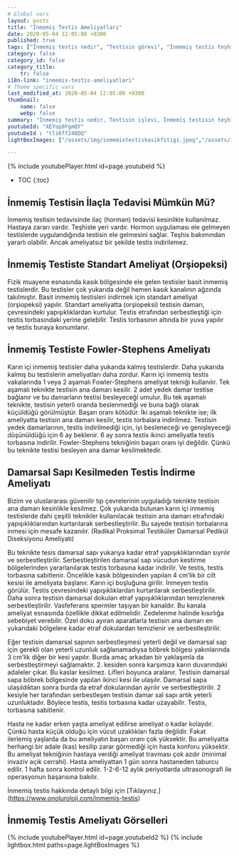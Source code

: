 ```yaml
---
# Global vars
layout: posts
title: "İnmemiş Testis Ameliyatları"
date: 2020-05-04 12:05:00 +0300
published: true
tags: ["İnmemiş testis nedir", "Testisin görevi", "İnmemiş testis teşhisi", "Mahcup testis", "İnmemiş testis muayene", "İnmemiş testis ameliyatı", "İnmemiş testis ameliyat teknikleri", "inmemiş testis" , "inmemiş testis laparoskopi" , "utangaç testis" , "retraktil testis" , "ele gelmeyen testis" , "inmemiş testis neden indirilir" , "inmemiş testis nedeni" , "inmemiş testis kısırlık" , "inmemiş testis kanser" , "inmemiş testis torsiyonu" , "inmemiş testis ilaç" , "inmemiş testis tedavi" , "inmemiş testis çözüm" , "orşiopeksi" , "fowler-stephens" , "damarı kesilmeden inmemiş testis ameliyatı" , "başarısız inmemiş testis ameliyatı" , "başarısız inmemiş testis" , "re-do inmemiş testis"]
category: false
category_id: false
category_title:
    tr: false
i18n-link: "inmemis-testis-ameliyatlari"
# Theme specific vars
last_modified_at: 2020-05-04 12:05:00 +0300
thumbnail:
    name: false
    webp: false
summary: "İnmemiş testis nedir, Testisin işlevi, İnmemiş testisin teşhisi, Mahcup testis, İnmemiş testiste fizik muayene, İnmemiş testis ameliyatı ve ameliyat teknikleri, Başarısız operasyonla indirilememiş testisler nasıl indirilir?, İndirilemeyen testis var mıdır?"
youtubeId: "XEYop8FgmQY"
youtubeId : "tli6ff248DQ"
lightBoxImages: ["/assets/img/inmemistestiskasikfitigi.jpeg","/assets/img/inmemistestiskasikfitigi1.jpeg","/assets/img/inmemistestiskasikfitigi2.jpeg","/assets/img/inmemistestiskasikfitigi3.jpeg","/assets/img/inmemistestiskasikfitigi4.jpeg","/assets/img/inmemistestiskasikfitigi5.jpeg"]

---
```

{% include youtubePlayer.html id=page.youtubeId %}

* TOC
{:toc}


## İnmemiş Testisin İlaçla Tedavisi Mümkün Mü?

İnmemiş testisin tedavisinde ilaç (horman) tedavisi kesinlikle kullanılmaz. Hastaya zararı vardır. Teşhiste yeri vardır. Hormon uygulaması ele gelmeyen testislerde uygulandığında testisin ele gelmesini sağlar. Teşhis bakımından yararlı olabilir.  Ancak ameliyatsız bir şekilde testis indirilemez.

## İnmemiş Testiste Standart Ameliyat (Orşiopeksi)

Fizik muayene esnasında kasık bölgesinde ele gelen testisler basit inmemiş testislerdir. Bu testisler çok yukarıda değil hemen kasık kanalının ağzında takılmıştır. Basit inmemiş testisleri indirmek için standart ameliyat (orşiopeksi) yapılır.  Standart ameliyatta (orşiopeksi) testisin damarı, çevresindeki yapışıklıklardan kurtulur. Testis etrafından serbestleştiği için testis torbasındaki yerine gelebilir. Testis torbasının altında bir yuva yapılır ve testis buraya konumlanır.

## İnmemiş Testiste Fowler-Stephens Ameliyatı

Karın içi inmemiş testisler daha yukarıda kalmış testislerdir. Daha yukarıda kalmış bu testislerin ameliyatları daha zordur. Karın içi inmemiş testis vakalarında 1 veya 2 aşamalı Fowler-Stephens ameliyat tekniği kullanılır. Tek aşamalı teknikte testisin ana damarı kesilir. 2 adet yedek damar testise bağlanır ve bu damarların testisi besleyeceği umulur. Bu tek aşamalı teknikte, testisin yeterli oranda beslenmediği ve buna bağlı olarak küçüldüğü görülmüştür. Başarı oranı kötüdür. İki aşamalı teknikte ise; ilk ameliyatta testisin ana damarı kesilir, testis torbalara indirilmez. Testisin yedek damarlarının, testis indirilmediği için, iyi besleneceği ve genişleyeceği düşünüldüğü için 6 ay beklenir. 6 ay sonra testis ikinci ameliyatla testis torbasına indirilir. Fowler-Stephens tekniğinin başarı oranı iyi değildir. Çünkü bu teknikte testisi besleyen ana damar kesilmektedir.

## Damarsal Sapı Kesilmeden Testis İndirme Ameliyatı

Bizim ve uluslararası güvenilir tıp çevrelerinin uyguladığı teknikte testisin ana damarı kesinlikle kesilmez. Çok yukarıda bulunan karın içi inmemiş testislerde dahi çeşitli teknikler kullanılacak testisin ana damarı etrafındaki yapışıklıklarından kurtarılarak serbestleştirilir. Bu sayede testisin torbalarına inmesi için mesafe kazanılır. (Radikal Proksimal Testiküler Damarsal Pedikül Diseksiyonu Ameliyatı)

Bu teknikte tesis damarsal sapı yukarıya kadar etraf yapışıklıklarından sıyrılır ve serbestleştirilir. Serbestleştirilen damarsal sap vücudun kestirme bölgelerinden yararlanılarak testis torbasına kadar indirilir. Ve testis, testis torbasına sabitlenir. Öncelikle kasık bölgesinden yapılan 4 cm’lik bir cilt kesisi ile ameliyata başlanır. Karın içi boşluğuna girilir. İnmeyen testis görülür. Testis çevresindeki yapışıklıklardan kurtarılarak serbestleştirilir. Daha sonra testisin damarsal dokuları etraf yapışıklıklarından temizlenerek serbestleştirilir. Vasfeferans spermler taşıyan bir kanaldır. Bu kanala ameliyat esnasında özellikle dikkat edilmelidir. Zedelenme halinde kısırlığa sebebiyet verebilir. Özel doku ayıran aparatlarla testisin ana damarı en yukarıdaki bölgelere kadar etraf dokulardan temizlenir ve serbestleştirilir.

Eğer testisin damarsal sapının serbestleşmesi yeterli değil ve damarsal sap için gerekli olan yeterli uzunluk sağlanamadıysa böbrek bölgesi yakınlarında 3 cm’lik diğer bir kesi yapılır. Burda amaç arkadan bir yaklaşımla da serbestleştirmeyi sağlamaktır. 2. kesiden sonra karşımıza karın duvarındaki adaleler çıkar. Bu kaslar kesilmez. Lifleri boyunca aralanır. Testisin damarsal sapa böbrek bölgesinde yapılan ikinci kesi ile ulaşılır. Damarsal sapa ulaşıldıktan sonra burda da etraf dokularından ayrılır ve serbestleştirilir. 2 kesiyle her tarafından serbestleşen testisin damar sal sapı artık yeterli uzunluktadır. Böylece testis, testis torbasına kadar uzayabilir. Testis, torbasına sabitlenir.

Hasta ne kadar erken yaşta ameliyat edilirse ameliyat o kadar kolaydır. Çünkü hasta küçük olduğu için vücut uzaklıkları fazla değildir. Fakat ilerlemiş yaşlarda da bu ameliyatın başarı oranı çok yüksektir. Bu ameliyatta herhangi bir adale (kas) kesilip zarar görmediği için hasta konforu yüksektir. Bu ameliyat tekniğinin hastaya verdiği ameliyat travması çok azdır (minimal invaziv açık cerrahi). Hasta ameliyattan 1 gün sonra hastaneden taburcu edilir. 1 hafta sonra kontrol edilir. 1-2-6-12 aylık periyotlarda ultrasonografi ile operasyonun başarısına bakılır.


İnmemiş testis hakkında detaylı bilgi için [Tıklayınız.] (https://www.onoluroloji.com/inmemis-testis)

## İnmemiş Testis Ameliyatı Görselleri
{% include youtubePlayer.html id=page.youtubeId2 %}
{% include lightbox.html paths=page.lightBoxImages %}
